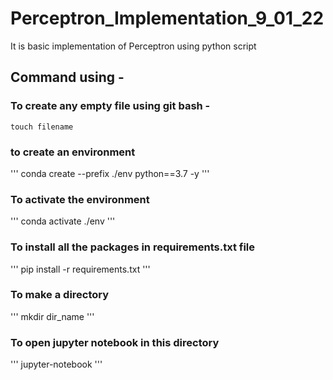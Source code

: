 # Perceptron_Implementation_9_01_22
It is basic implementation of Perceptron using python script

## Command using - 


### To create any empty file using git bash -
```
touch filename
```
### to create an environment
'''
conda create --prefix ./env python==3.7 -y
'''
### To activate the environment
'''
conda activate ./env
'''
### To install all the packages in requirements.txt file
'''
pip install -r requirements.txt
'''
### To make a directory
'''
mkdir dir_name
'''
### To open jupyter notebook in this directory
'''
jupyter-notebook
'''